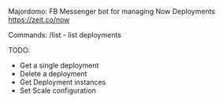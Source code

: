 Majordomo: FB Messenger bot for managing Now Deployments https://zeit.co/now

Commands:
/list - list deployments

TODO:
- Get a single deployment
- Delete a deployment
- Get Deployment instances
- Set Scale configuration